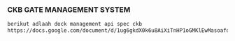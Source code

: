 ### CKB GATE MANAGEMENT SYSTEM

```bash
berikut adlaah dock management api spec ckb
https://docs.google.com/document/d/1ug6gkdX0k6u8AiXiTnHP1oGMKlEwMasoafqqHSfyaks/edit?usp=sharing

```
